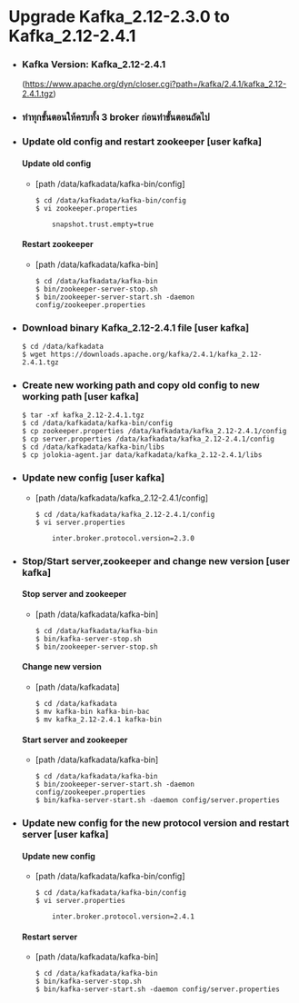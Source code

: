 # Upgrade Kafka_2.12-2.3.0 to Kafka_2.12-2.4.1

- ### Kafka Version: Kafka_2.12-2.4.1 
	(https://www.apache.org/dyn/closer.cgi?path=/kafka/2.4.1/kafka_2.12-2.4.1.tgz)

- ### ทำทุกขั้นตอนให้ครบทั้ง 3 broker ก่อนทำขั้นตอนถัดไป

- ### Update old config and restart zookeeper [**user kafka**]
    #### Update old config
    - [path /data/kafkadata/kafka-bin/config]
        ```
	    $ cd /data/kafkadata/kafka-bin/config
        $ vi zookeeper.properties

            snapshot.trust.empty=true

        ```
    #### Restart zookeeper 
    - [path /data/kafkadata/kafka-bin]
        ```
	    $ cd /data/kafkadata/kafka-bin
        $ bin/zookeeper-server-stop.sh
        $ bin/zookeeper-server-start.sh -daemon config/zookeeper.properties

        ```
- ### Download binary Kafka_2.12-2.4.1 file [**user kafka**]

    ```
    $ cd /data/kafkadata
    $ wget https://downloads.apache.org/kafka/2.4.1/kafka_2.12-2.4.1.tgz

    ```
- ### Create new working path and copy old config to new working path [**user kafka**]
     ```
     $ tar -xf kafka_2.12-2.4.1.tgz
     $ cd /data/kafkadata/kafka-bin/config
     $ cp zookeeper.properties /data/kafkadata/kafka_2.12-2.4.1/config
     $ cp server.properties /data/kafkadata/kafka_2.12-2.4.1/config
     $ cd /data/kafkadata/kafka-bin/libs
     $ cp jolokia-agent.jar data/kafkadata/kafka_2.12-2.4.1/libs
    
     ```
- ### Update new config [**user kafka**]
    - [path /data/kafkadata/kafka_2.12-2.4.1/config]
        ```
	    $ cd /data/kafkadata/kafka_2.12-2.4.1/config
        $ vi server.properties

            inter.broker.protocol.version=2.3.0

        ```
- ### Stop/Start server,zookeeper and change new version [**user kafka**]

    #### Stop server and zookeeper
    - [path /data/kafkadata/kafka-bin]
        ```
	    $ cd /data/kafkadata/kafka-bin
        $ bin/kafka-server-stop.sh
        $ bin/zookeeper-server-stop.sh

        ```
    #### Change new version 
    - [path /data/kafkadata]
        ```
	    $ cd /data/kafkadata
        $ mv kafka-bin kafka-bin-bac
        $ mv kafka_2.12-2.4.1 kafka-bin

        ```
    #### Start server and zookeeper
    - [path /data/kafkadata/kafka-bin]
        ```
	    $ cd /data/kafkadata/kafka-bin
        $ bin/zookeeper-server-start.sh -daemon config/zookeeper.properties
        $ bin/kafka-server-start.sh -daemon config/server.properties

        ```
- ### Update new config for the new protocol version and restart server [**user kafka**]
    #### Update new config
    - [path /data/kafkadata/kafka-bin/config]
        ```
	    $ cd /data/kafkadata/kafka-bin/config
        $ vi server.properties

            inter.broker.protocol.version=2.4.1

        ```
    #### Restart server
    - [path /data/kafkadata/kafka-bin]
        ```
	    $ cd /data/kafkadata/kafka-bin
        $ bin/kafka-server-stop.sh
        $ bin/kafka-server-start.sh -daemon config/server.properties

        ```
